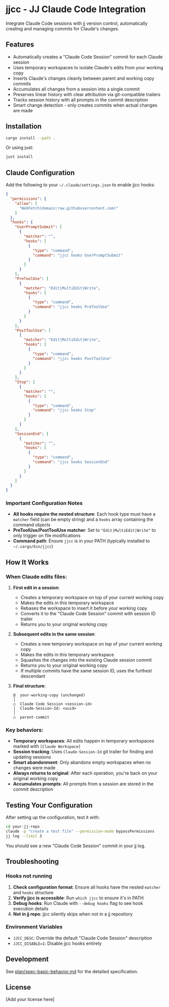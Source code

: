 # jjcc - JJ Claude Code Integration

Integrate Claude Code sessions with jj version control, automatically creating and managing commits for Claude's changes.

## Features

- Automatically creates a "Claude Code Session" commit for each Claude session
- Uses temporary workspaces to isolate Claude's edits from your working copy
- Inserts Claude's changes cleanly between parent and working copy commits
- Accumulates all changes from a session into a single commit
- Preserves linear history with clear attribution via git-compatible trailers
- Tracks session history with all prompts in the commit description
- Smart change detection - only creates commits when actual changes are made

## Installation

```bash
cargo install --path .
```

Or using just:
```bash
just install
```

## Claude Configuration

Add the following to your `~/.claude/settings.json` to enable jjcc hooks:

```json
{
  "permissions": {
    "allow": [
      "WebFetch(domain:raw.githubusercontent.com)"
    ]
  },
  "hooks": {
    "UserPromptSubmit": [
      {
        "matcher": "",
        "hooks": [
          {
            "type": "command",
            "command": "jjcc hooks UserPromptSubmit"
          }
        ]
      }
    ],
    "PreToolUse": [
      {
        "matcher": "Edit|MultiEdit|Write",
        "hooks": [
          {
            "type": "command",
            "command": "jjcc hooks PreToolUse"
          }
        ]
      }
    ],
    "PostToolUse": [
      {
        "matcher": "Edit|MultiEdit|Write",
        "hooks": [
          {
            "type": "command",
            "command": "jjcc hooks PostToolUse"
          }
        ]
      }
    ],
    "Stop": [
      {
        "matcher": "",
        "hooks": [
          {
            "type": "command",
            "command": "jjcc hooks Stop"
          }
        ]
      }
    ],
    "SessionEnd": [
      {
        "matcher": "",
        "hooks": [
          {
            "type": "command",
            "command": "jjcc hooks SessionEnd"
          }
        ]
      }
    ]
  }
}
```

### Important Configuration Notes

- **All hooks require the nested structure**: Each hook type must have a `matcher` field (can be empty string) and a `hooks` array containing the command objects
- **PreToolUse/PostToolUse matcher**: Set to `"Edit|MultiEdit|Write"` to only trigger on file modifications
- **Command path**: Ensure `jjcc` is in your PATH (typically installed to `~/.cargo/bin/jjcc`)

## How It Works

### When Claude edits files:

1. **First edit in a session**:
   - Creates a temporary workspace on top of your current working copy
   - Makes the edits in this temporary workspace
   - Rebases the workspace to insert it before your working copy
   - Converts it to the "Claude Code Session" commit with session ID trailer
   - Returns you to your original working copy

2. **Subsequent edits in the same session**:
   - Creates a new temporary workspace on top of your current working copy
   - Makes the edits in this temporary workspace
   - Squashes the changes into the existing Claude session commit
   - Returns you to your original working copy
   - If multiple commits have the same session ID, uses the furthest descendant

3. **Final structure**:
   ```
   @  your-working-copy (unchanged)
   │
   ○  Claude Code Session <session-id>
   │  Claude-Session-Id: <uuid>
   │
   ○  parent-commit
   ```

### Key behaviors:

- **Temporary workspaces**: All edits happen in temporary workspaces marked with `[Claude Workspace]`
- **Session tracking**: Uses `Claude-Session-Id` git trailer for finding and updating sessions
- **Smart abandonment**: Only abandons empty workspaces when no changes were made
- **Always returns to original**: After each operation, you're back on your original working copy
- **Accumulates prompts**: All prompts from a session are stored in the commit description

## Testing Your Configuration

After setting up the configuration, test it with:

```bash
cd your-jj-repo
claude -p "create a test file" --permission-mode bypassPermissions
jj log --limit 3
```

You should see a new "Claude Code Session" commit in your jj log.

## Troubleshooting

### Hooks not running

1. **Check configuration format**: Ensure all hooks have the nested `matcher` and `hooks` structure
2. **Verify jjcc is accessible**: Run `which jjcc` to ensure it's in PATH
3. **Debug hooks**: Run Claude with `--debug hooks` flag to see hook execution details
4. **Not in jj repo**: jjcc silently skips when not in a jj repository

### Environment Variables

- `JJCC_DESC`: Override the default "Claude Code Session" description
- `JJCC_DISABLE=1`: Disable jjcc hooks entirely

## Development

See [plan/spec-basic-behavior.md](plan/spec-basic-behavior.md) for the detailed specification.

## License

[Add your license here]